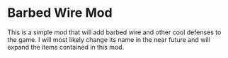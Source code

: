 # Barbed Wire Mod
This is a simple mod that will add barbed wire and other cool defenses to the game. I will most likely change its name in the near future and will expand the items contained in this mod.